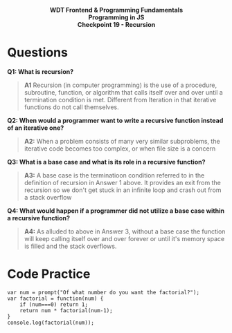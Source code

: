 <p style = "text-align:center; font-weight:bold">WDT Frontend & Programming Fundamentals<br>Programming in JS<br>Checkpoint 19 - Recursion</p>

# Questions
**Q1: What is recursion?**
> **A1**  Recursion (in computer programming) is the use of a procedure, subroutine, function, or algorithm that calls itself over and over until a termination condition is met. Different from Iteration in that iterative functions do not call themselves.

**Q2: When would a programmer want to write a recursive function instead of an iterative one?**
> **A2:** When a problem consists of many very similar subproblems, the iterative code becomes too complex, or when file size is a concern

**Q3: What is a base case and what is its role in a recursive function?**
> **A3:** A base case is the terminatioon condition referred to in the definition of recursion in Answer 1 above. It provides an exit from the recursion so we don't get stuck in an infinite loop and crash out from a stack overflow

**Q4: What would happen if a programmer did not utilize a base case within a recursive function?**
> **A4:** As alluded to above in Answer 3, without a base case the function will keep calling itself over and over forever or until it's memory space is filled and the stack overflows.
# Code Practice
```
var num = prompt("Of what number do you want the factorial?");
var factorial = function(num) {
    if (num===0) return 1;
    return num * factorial(num-1);
}
console.log(factorial(num));
```
